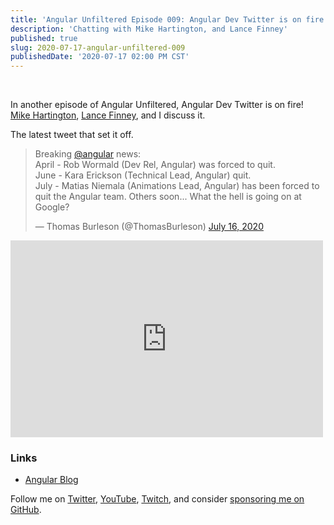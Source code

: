 ```yaml
---
title: 'Angular Unfiltered Episode 009: Angular Dev Twitter is on fire'
description: 'Chatting with Mike Hartington, and Lance Finney'
published: true
slug: 2020-07-17-angular-unfiltered-009
publishedDate: '2020-07-17 02:00 PM CST'
---
```


<br/>

In another episode of Angular Unfiltered, Angular Dev Twitter is on fire! [Mike Hartington](https://twitter.com/mhartington), [Lance Finney](https://twitter.com/lmfinneycoder), and I discuss it.

The latest tweet that set it off.

<div class="flex justify-center">
  <blockquote class="twitter-tweet" data-partner="tweetdeck"><p lang="en" dir="ltr">Breaking <a href="https://twitter.com/angular?ref_src=twsrc%5Etfw">@angular</a> news: <br>April - Rob Wormald (Dev Rel, Angular) was forced to quit.<br>June - Kara Erickson (Technical Lead, Angular) quit. <br>July - Matias Niemala (Animations Lead, Angular) has been forced to quit the Angular team. Others soon... What the hell is going on at Google?</p>&mdash; Thomas Burleson (@ThomasBurleson) <a href="https://twitter.com/ThomasBurleson/status/1283902169226280960?ref_src=twsrc%5Etfw">July 16, 2020</a></blockquote>
  <script async src="https://platform.twitter.com/widgets.js" charset="utf-8"></script>
</div>

<div class="flex justify-center">
  <iframe width="500" height="315" src="https://www.youtube.com/embed/mJHy6YzZIbc" frameborder="0" allow="accelerometer; autoplay; encrypted-media; gyroscope; picture-in-picture" allowfullscreen></iframe>
</div>

### Links

- [Angular Blog](https://blog.angular.io)

Follow me on [Twitter](https://twitter.com/brandontroberts), [YouTube](https://youtube.com/brandonrobertsdev), [Twitch](https://twitch.tv/brandontroberts), and consider [sponsoring me on GitHub](https://github.com/sponsors/brandonroberts).
